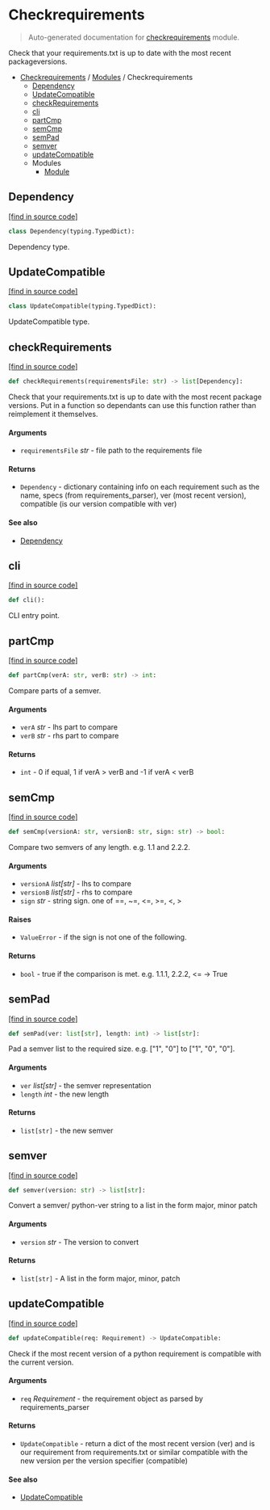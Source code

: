# Checkrequirements

> Auto-generated documentation for [checkrequirements](../../../checkrequirements/__init__.py) module.

Check that your requirements.txt is up to date with the most recent packageversions.

- [Checkrequirements](../README.md#checkrequirements-index) / [Modules](../MODULES.md#checkrequirements-modules) / Checkrequirements
    - [Dependency](#dependency)
    - [UpdateCompatible](#updatecompatible)
    - [checkRequirements](#checkrequirements)
    - [cli](#cli)
    - [partCmp](#partcmp)
    - [semCmp](#semcmp)
    - [semPad](#sempad)
    - [semver](#semver)
    - [updateCompatible](#updatecompatible)
    - Modules
        - [Module](module.md#module)

## Dependency

[[find in source code]](../../../checkrequirements/__init__.py#L30)

```python
class Dependency(typing.TypedDict):
```

Dependency type.

## UpdateCompatible

[[find in source code]](../../../checkrequirements/__init__.py#L23)

```python
class UpdateCompatible(typing.TypedDict):
```

UpdateCompatible type.

## checkRequirements

[[find in source code]](../../../checkrequirements/__init__.py#L195)

```python
def checkRequirements(requirementsFile: str) -> list[Dependency]:
```

Check that your requirements.txt is up to date with the most recent package
versions. Put in a function so dependants can use this function rather than
reimplement it themselves.

#### Arguments

- `requirementsFile` *str* - file path to the requirements file

#### Returns

- `Dependency` - dictionary containing info on each requirement such as the name,
specs (from requirements_parser), ver (most recent version), compatible
(is our version compatible with ver)

#### See also

- [Dependency](#dependency)

## cli

[[find in source code]](../../../checkrequirements/__init__.py#L216)

```python
def cli():
```

CLI entry point.

## partCmp

[[find in source code]](../../../checkrequirements/__init__.py#L67)

```python
def partCmp(verA: str, verB: str) -> int:
```

Compare parts of a semver.

#### Arguments

- `verA` *str* - lhs part to compare
- `verB` *str* - rhs part to compare

#### Returns

- `int` - 0 if equal, 1 if verA > verB and -1 if verA < verB

## semCmp

[[find in source code]](../../../checkrequirements/__init__.py#L154)

```python
def semCmp(versionA: str, versionB: str, sign: str) -> bool:
```

Compare two semvers of any length. e.g. 1.1 and 2.2.2.

#### Arguments

- `versionA` *list[str]* - lhs to compare
- `versionB` *list[str]* - rhs to compare
- `sign` *str* - string sign. one of ==, ~=, <=, >=, <, >

#### Raises

- `ValueError` - if the sign is not one of the following.

#### Returns

- `bool` - true if the comparison is met. e.g. 1.1.1, 2.2.2, <= -> True

## semPad

[[find in source code]](../../../checkrequirements/__init__.py#L51)

```python
def semPad(ver: list[str], length: int) -> list[str]:
```

Pad a semver list to the required size. e.g. ["1", "0"] to ["1", "0", "0"].

#### Arguments

- `ver` *list[str]* - the semver representation
- `length` *int* - the new length

#### Returns

- `list[str]` - the new semver

## semver

[[find in source code]](../../../checkrequirements/__init__.py#L39)

```python
def semver(version: str) -> list[str]:
```

Convert a semver/ python-ver string to a list in the form major, minor patch

#### Arguments

- `version` *str* - The version to convert

#### Returns

- `list[str]` - A list in the form major, minor, patch

## updateCompatible

[[find in source code]](../../../checkrequirements/__init__.py#L174)

```python
def updateCompatible(req: Requirement) -> UpdateCompatible:
```

Check if the most recent version of a python requirement is compatible with
the current version.

#### Arguments

- `req` *Requirement* - the requirement object as parsed by requirements_parser

#### Returns

- `UpdateCompatible` - return a dict of the most recent version (ver) and
is our requirement from requirements.txt or similar compatible
with the new version per the version specifier (compatible)

#### See also

- [UpdateCompatible](#updatecompatible)
